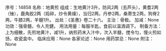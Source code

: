 序号：14858
名称：地黄煎
组成：生地黄汁3升，防风2两（去芦头），黄耆2两（锉），鹿角胶2两（捣碎，炒令黄燥），当归2两，丹参2两，桑寄生2两，狗脊2两，牛膝2两，羊髓1升。
出处：《圣惠》卷二十六。
主治：骨极。
加减：None
功效：强骨髓，令人充健。
用法用量：每服半匙，食前以温酒调下。
制备方法：上为细散，先煎地黄汁，减1升，纳煎药末入汁中，次入羊髓，搅令匀，慢火煎如饧，收瓷盒中。
临床应用：None
各家论述：None
用药禁忌：None
附注：None
